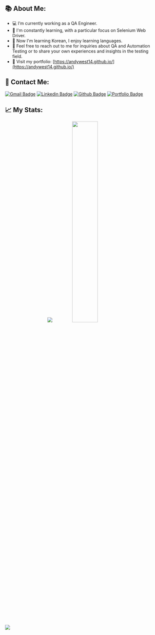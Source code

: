## 📚 About Me:
- 💻 I’m currently working as a QA Engineer.
- 📖 I'm constantly learning, with a particular focus on Selenium Web Driver.
- 📓 Now I'm learning Korean, I enjoy learning languages.
- 💬 Feel free to reach out to me for inquiries about QA and Automation Testing or to share your own experiences and insights in the testing field.
- 👀 Visit my portfolio: [https://andywest14.github.io/](https://andywest14.github.io/)
  

## 📩 Contact Me:

[![Gmail Badge](https://img.shields.io/badge/-Gmail-c14438?style=social&logo=Gmail&link=mailto:irisrubiroa@gmail.com&color=white)](mailto:irisrubiroa@gmail.com)
[![Linkedin Badge](https://img.shields.io/badge/LinkedIn_-%230A66C2?style=social&logo=LinkedIn&link=https%3A%2F%2Fwww.linkedin.com%2Fin%2FirisrodriguezA%2F)](https://www.linkedin.com/in/irisrodriguezA/) 
[![Github Badge](https://img.shields.io/badge/Github_-grey?style=social&logo=github&link=https%3A%2F%2Fgithub.com%2FAndyWest14)](https://github.com/AndyWest14) 
[![Portfolio Badge](https://img.shields.io/badge/Portfolio_-Black?style=social&logo=protondrive&logoColor=%23212121&color=%23212121&link=https%3A%2F%2Fandywest14.github.io%2F)](https://andywest14.github.io/)


## 📈 My Stats:
<p align="center">
<a href="https://github.com/AndyWest14">
  <img src="https://github-readme-stats.vercel.app/api?username=AndyWest14&count_private=true&show_icons=true&theme=dark" /></a>
<a href="[https://github.com/AndyWest14/](https://github.com/AndyWest14)">
  <img width = "41%"src="https://github-readme-stats.vercel.app/api/top-langs/?username=AndyWest14&layout=compact&theme=dark" /></a>
<p>&nbsp;</p>

 <a href="https://github.com/AndyWest14"> <img src="https://komarev.com/ghpvc/?username=AndyWest14&label=Profile+Views&color=grey&style=for-the-badge" /></a>
